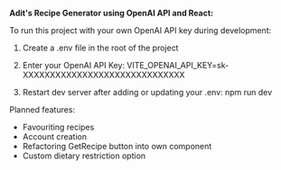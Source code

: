 **Adit's Recipe Generator using OpenAI API and React:**

To run this project with your own OpenAI API key during development:

1. Create a .env file in the root of the project

2. Enter your OpenAI API Key: VITE_OPENAI_API_KEY=sk-XXXXXXXXXXXXXXXXXXXXXXXXXXXXXX

3. Restart dev server after adding or updating your .env: npm run dev

Planned features:

* Favouriting recipes
* Account creation
* Refactoring GetRecipe button into own component
* Custom dietary restriction option
